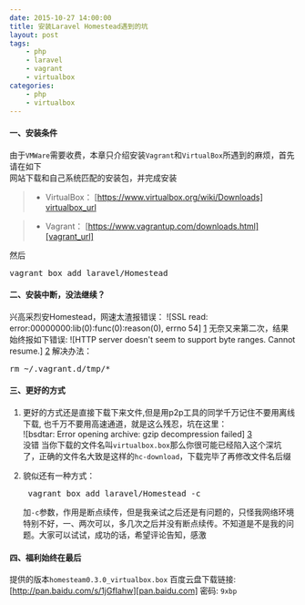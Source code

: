 ```yaml
---
date: 2015-10-27 14:00:00
title: 安装Laravel Homestead遇到的坑
layout: post
tags:
    - php
    - laravel
    - vagrant
    - virtualbox
categories:
    - php
    - virtualbox
---
```


#### 一、安装条件
由于`VMWare`需要收费，本章只介绍安装`Vagrant`和`VirtualBox`所遇到的麻烦，首先请在如下  
网站下载和自己系统匹配的安装包，并完成安装

> * VirtualBox： [https://www.virtualbox.org/wiki/Downloads] [virtualbox_url]

> * Vagrant： [https://www.vagrantup.com/downloads.html][vagrant_url]

然后
<pre class="prettyprint">
vagrant box add laravel/Homestead
</pre>
#### 二、安装中断，没法继续？
兴高采烈安Homestead，网速太渣报错误：
![SSL read: error:00000000:lib(0):func(0):reason(0), errno 54] [1]
无奈又来第二次，结果始终报如下错误:
![HTTP server doesn't seem to support byte ranges. Cannot resume.] [2]
解决办法：
<pre class="prettyprint">
rm ~/.vagrant.d/tmp/*
</pre>

#### 三、更好的方式
1. 更好的方式还是直接下载下来文件,但是用p2p工具的同学千万记住不要用离线下载, 也千万不要用高速通道，就是这么残忍，坑在这里：  
    ![bsdtar: Error opening archive: gzip decompression failed] [3]  
    没错 当你下载的文件名叫`virtualbox.box`那么你很可能已经陷入这个深坑了，正确的文件名大致是这样的`hc-download`，下载完毕了再修改文件名后缀

2. 貌似还有一种方式：
    <pre class="prettyprint">
    vagrant box add laravel/Homestead -c </pre>
    加`-c`参数，作用是断点续传，但是我亲试之后还是有问题的，只怪我网络环境特别不好，一、两次可以，多几次之后并没有断点续传。不知道是不是我的问题。大家可以试试，成功的话，希望评论告知，感激

#### 四、福利始终在最后
提供的版本`homesteam0.3.0_virtualbox.box`
百度云盘下载链接: [http://pan.baidu.com/s/1jGfIahw][pan.baidu.com] 密码: `9xbp`


[virtualbox_url]: https://www.virtualbox.org/wiki/Downloads
[vagrant_url]: https://www.vagrantup.com/downloads.html
[pan.baidu.com]: http://pan.baidu.com/s/1jGfIahw

[1]: https://ws1.sinaimg.cn/large/6a629b92gy1fqh64k1hhcj20u008vju4.jpg 'SSL read: error:00000000:lib(0):func(0):reason(0), errno 54'
[2]: https://ws1.sinaimg.cn/large/6a629b92gy1fqh65po22qj20u00ajjue.jpg "HTTP server doesn't seem to support byte ranges. Cannot resume."
[3]: https://ws1.sinaimg.cn/large/6a629b92gy1fqh672m9urj20mn04n0ty.jpg "bsdtar: Error opening archive: gzip decompression failed"
